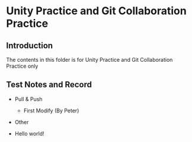 # Unity Practice and Git Collaboration Practice

## Introduction
The contents in this folder is for Unity Practice and Git Collaboration Practice only

## Test Notes and Record
- Pull & Push
	- First Modify (By Peter)

- Other

- Hello world!
